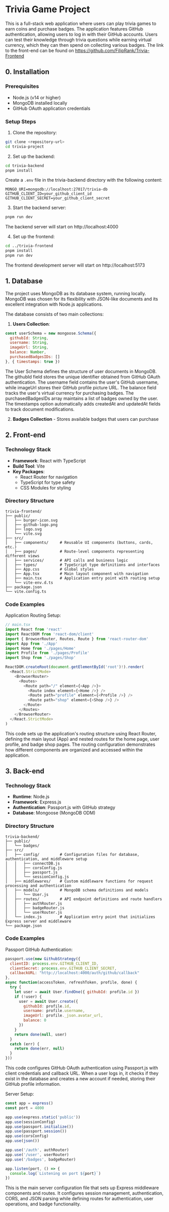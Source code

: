 # Trivia Game Project

This is a full-stack web application where users can play trivia games to earn coins and purchase badges. The application features GitHub authentication, allowing users to log in with their GitHub accounts. Users can test their knowledge through trivia questions while earning virtual currency, which they can then spend on collecting various badges.
The link to the front-end can be found on https://github.com/FilipRank/Trivia-Frontend

## 0. Installation

### Prerequisites
- Node.js (v14 or higher)
- MongoDB installed locally
- GitHub OAuth application credentials

### Setup Steps

1. Clone the repository:
```bash
git clone <repository-url>
cd trivia-project
```

2. Set up the backend:
```bash
cd trivia-backend
pnpm install
```

Create a `.env` file in the trivia-backend directory with the following content:
```env
MONGO_URI=mongodb://localhost:27017/trivia-db
GITHUB_CLIENT_ID=your_github_client_id
GITHUB_CLIENT_SECRET=your_github_client_secret
```

3. Start the backend server:
```bash
pnpm run dev
```
The backend server will start on http://localhost:4000

4. Set up the frontend:
```bash
cd ../trivia-frontend
pnpm install
pnpm run dev
```
The frontend development server will start on http://localhost:5173

## 1. Database

The project uses MongoDB as its database system, running locally. MongoDB was chosen for its flexibility with JSON-like documents and its excellent integration with Node.js applications.

The database consists of two main collections:

1. **Users Collection**:
```javascript
const userSchema = new mongoose.Schema({
  githubId: String,
  username: String,
  imageUrl: String,
  balance: Number,
  purchasedBadgesIDs: []
}, { timestamps: true })
```

The User Schema defines the structure of user documents in MongoDB. The githubId field stores the unique identifier obtained from GitHub OAuth authentication. The username field contains the user's GitHub username, while imageUrl stores their GitHub profile picture URL. The balance field tracks the user's virtual currency for purchasing badges. The purchasedBadgesIDs array maintains a list of badges owned by the user. The timestamps option automatically adds createdAt and updatedAt fields to track document modifications.

2. **Badges Collection** - Stores available badges that users can purchase

## 2. Front-end

### Technology Stack
- **Framework**: React with TypeScript
- **Build Tool**: Vite
- **Key Packages**:
  - React Router for navigation
  - TypeScript for type safety
  - CSS Modules for styling

### Directory Structure
```
trivia-frontend/
├── public/
│   ├── burger-icon.svg
│   ├── github-logo.png
│   ├── logo.svg
│   └── vite.svg
├── src/
│   ├── components/     # Reusable UI components (buttons, cards, etc.)
│   ├── pages/          # Route-level components representing different views
│   ├── services/       # API calls and business logic
│   ├── types/          # TypeScript type definitions and interfaces
│   ├── App.css         # Global styles
│   ├── App.tsx         # Main layout component with navigation
│   ├── main.tsx        # Application entry point with routing setup
│   └── vite-env.d.ts
├── package.json
└── vite.config.ts
```

### Code Examples

Application Routing Setup:
```typescript
// main.tsx
import React from 'react'
import ReactDOM from 'react-dom/client'
import { BrowserRouter, Routes, Route } from 'react-router-dom'
import App from './App'
import Home from './pages/Home'
import Profile from './pages/Profile'
import Shop from './pages/Shop'

ReactDOM.createRoot(document.getElementById('root')!).render(
  <React.StrictMode>
    <BrowserRouter>
      <Routes>
        <Route path="/" element={<App />}>
          <Route index element={<Home />} />
          <Route path="profile" element={<Profile />} />
          <Route path="shop" element={<Shop />} />
        </Route>
      </Routes>
    </BrowserRouter>
  </React.StrictMode>
)
```

This code sets up the application's routing structure using React Router, defining the main layout (App) and nested routes for the home page, user profile, and badge shop pages. The routing configuration demonstrates how different components are organized and accessed within the application.

## 3. Back-end

### Technology Stack
- **Runtime**: Node.js
- **Framework**: Express.js
- **Authentication**: Passport.js with GitHub strategy
- **Database**: Mongoose (MongoDB ODM)

### Directory Structure
```
trivia-backend/
├── public/
│   └── badges/
├── src/
│   ├── config/         # Configuration files for database, authentication, and middleware setup
│   │   ├── connectDB.js
│   │   ├── corsConfig.js
│   │   ├── passport.js
│   │   └── sessionConfig.js
│   ├── middlewares/    # Custom middleware functions for request processing and authentication
│   ├── models/         # MongoDB schema definitions and models
│   │   └── User.js
│   ├── routes/         # API endpoint definitions and route handlers
│   │   ├── authRouter.js
│   │   ├── badgeRouter.js
│   │   └── userRouter.js
│   └── index.js        # Application entry point that initializes Express server and middleware
└── package.json
```

### Code Examples

Passport GitHub Authentication:
```javascript
passport.use(new GithubStrategy({
  clientID: process.env.GITHUB_CLIENT_ID,
  clientSecret: process.env.GITHUB_CLIENT_SECRET,
  callbackURL: "http://localhost:4000/auth/github/callback"
}, 
async function(accessToken, refreshToken, profile, done) {
  try {
    let user = await User.findOne({ githubId: profile.id })
    if (!user) {
      user = await User.create({ 
        githubId: profile.id, 
        username: profile.username,
        imageUrl: profile._json.avatar_url,
        balance: 0
      })
    }
    return done(null, user)
  }
  catch (err) {
    return done(err, null)
  }
}))
```

This code configures GitHub OAuth authentication using Passport.js with client credentials and callback URL. When a user logs in, it checks if they exist in the database and creates a new account if needed, storing their GitHub profile information.

Server Setup:
```javascript
const app = express()
const port = 4000

app.use(express.static('public'))
app.use(sessionConfig)
app.use(passport.initialize())
app.use(passport.session())
app.use(corsConfig)
app.use(json())

app.use('/auth', authRouter)
app.use('/user', userRouter)
app.use('/badges', badgeRouter)

app.listen(port, () => {
  console.log(`Listening on port ${port}`)
})
```

This is the main server configuration file that sets up Express middleware components and routes. It configures session management, authentication, CORS, and JSON parsing while defining routes for authentication, user operations, and badge functionality.